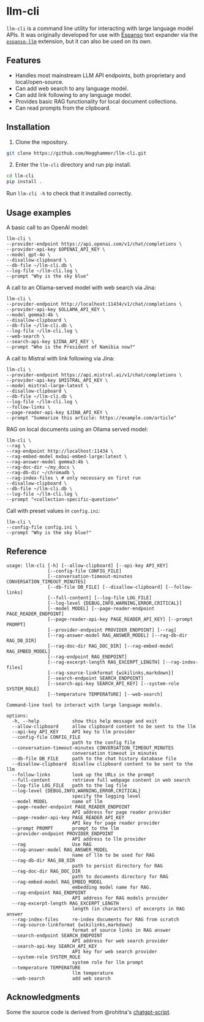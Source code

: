 # llm-cli

`llm-cli` is a command line utility for interacting with large language model APIs. It was originally developed for use with [Espanso](https://espanso.org) text expander via the [`espanso-llm`](https://github.com/Hegghammer/espanso-llm) extension, but it can also be used on its own.

## Features

- Handles most mainstream LLM API endpoints, both proprietary and local/open-source.
- Can add web search to any language model.
- Can add link following to any language model.
- Provides basic RAG functionality for local document collections.
- Can read prompts from the clipboard.

## Installation 

1. Clone the repository.

```bash
git clone https://github.com/Hegghammer/llm-cli.git
```

2. Enter the `llm-cli` directory and run pip install.

```bash
cd llm-cli
pip install .
```

Run `llm-cli -h` to check that it installed correctly.

## Usage examples

A basic call to an OpenAI model:

```
llm-cli \
--provider-endpoint https://api.openai.com/v1/chat/completions \
--provider-api-key $OPENAI_API_KEY \
--model gpt-4o \
--disallow-clipboard \
--db-file ~/llm-cli.db \
--log-file ~/llm-cli.log \
--prompt "Why is the sky blue"
``` 

A call to an Ollama-served model with web search via Jina: 

```
llm-cli \
--provider-endpoint http://localhost:11434/v1/chat/completions \
--provider-api-key $OLLAMA_API_KEY \
--model gemma3:4b \
--disallow-clipboard \
--db-file ~/llm-cli.db \
--log-file ~/llm-cli.log \
--web-search \
--search-api-key $JINA_API_KEY \
--prompt "Who is the President of Namibia now?"
``` 

A call to Mistral with link following via Jina:

```
llm-cli \
--provider-endpoint https://api.mistral.ai/v1/chat/completions \
--provider-api-key $MISTRAL_API_KEY \
--model mistral-large-latest \
--disallow-clipboard \
--db-file ~/llm-cli.db \
--log-file ~/llm-cli.log \
--follow-links \
--page-reader-api-key $JINA_API_KEY \
--prompt "Summarize this article: https://example.com/article" 
```

RAG on local documents using an Ollama served model:

```
llm-cli \
--rag \
--rag-endpoint http://localhost:11434 \
--rag-embed-model mxbai-embed-large:latest \
--rag-answer-model gemma3:4b \
--rag-doc-dir ~/my_docs \
--rag-db-dir ~/chromadb \
--rag-index-files \ # only necessary on first run
--disallow-clipboard \
--db-file ~/llm-cli.db \
--log-file ~/llm-cli.log \
--prompt "<collection-specific-question>"
```

Call with preset values in `config.ini`:

```
llm-cli \
--config-file config.ini \
--prompt "Why is the sky blue?"
```


## Reference

```
usage: llm-cli [-h] [--allow-clipboard] [--api-key API_KEY]
               [--config-file CONFIG_FILE]
               [--conversation-timeout-minutes CONVERSATION_TIMEOUT_MINUTES]
               [--db-file DB_FILE] [--disallow-clipboard] [--follow-links]
               [--full-content] [--log-file LOG_FILE]
               [--log-level {DEBUG,INFO,WARNING,ERROR,CRITICAL}]
               [--model MODEL] [--page-reader-endpoint PAGE_READER_ENDPOINT]
               [--page-reader-api-key PAGE_READER_API_KEY] [--prompt PROMPT]
               [--provider-endpoint PROVIDER_ENDPOINT] [--rag]
               [--rag-answer-model RAG_ANSWER_MODEL] [--rag-db-dir RAG_DB_DIR]
               [--rag-doc-dir RAG_DOC_DIR] [--rag-embed-model RAG_EMBED_MODEL]
               [--rag-endpoint RAG_ENDPOINT]
               [--rag-excerpt-length RAG_EXCERPT_LENGTH] [--rag-index-files]
               [--rag-source-linkformat {wikilinks,markdown}]
               [--search-endpoint SEARCH_ENDPOINT]
               [--search-api-key SEARCH_API_KEY] [--system-role SYSTEM_ROLE]
               [--temperature TEMPERATURE] [--web-search]

Command-line tool to interact with large language models.

options:
  -h, --help            show this help message and exit
  --allow-clipboard     allow clipboard content to be sent to the llm
  --api-key API_KEY     API key to llm provider
  --config-file CONFIG_FILE
                        path to the config file
  --conversation-timeout-minutes CONVERSATION_TIMEOUT_MINUTES
                        conversation timeout in minutes
  --db-file DB_FILE     path to the chat history database file
  --disallow-clipboard  disallow clipboard content to be sent to the llm
  --follow-links        look up the URLs in the prompt
  --full-content        retrieve full webpage content in web search
  --log-file LOG_FILE   path to the log file
  --log-level {DEBUG,INFO,WARNING,ERROR,CRITICAL}
                        specify the logging level
  --model MODEL         name of llm
  --page-reader-endpoint PAGE_READER_ENDPOINT
                        API address for page reader provider
  --page-reader-api-key PAGE_READER_API_KEY
                        API key for page reader provider
  --prompt PROMPT       prompt to the llm
  --provider-endpoint PROVIDER_ENDPOINT
                        API address to llm provider
  --rag                 Use RAG
  --rag-answer-model RAG_ANSWER_MODEL
                        name of llm to be used for RAG
  --rag-db-dir RAG_DB_DIR
                        path to persist directory for RAG
  --rag-doc-dir RAG_DOC_DIR
                        path to documents directory for RAG
  --rag-embed-model RAG_EMBED_MODEL
                        embedding model name for RAG.
  --rag-endpoint RAG_ENDPOINT
                        API address for RAG models provider
  --rag-excerpt-length RAG_EXCERPT_LENGTH
                        length (in characters) of excerpts in RAG answer
  --rag-index-files     re-index documents for RAG from scratch
  --rag-source-linkformat {wikilinks,markdown}
                        format of source links in RAG answer
  --search-endpoint SEARCH_ENDPOINT
                        API address for web search provider
  --search-api-key SEARCH_API_KEY
                        API key for web search provider
  --system-role SYSTEM_ROLE
                        system role for llm prompt
  --temperature TEMPERATURE
                        llm temperature
  --web-search          add web search
```

## Acknowledgments

Some the source code is derived from @rohitna's [chatgpt-script](https://github.com/rohitna/chatgpt-script).

